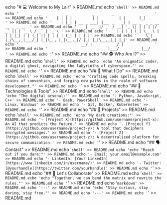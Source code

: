 echo "# 💻 Welcome to My Lair" > README.md
echo '```shell' >> README.md
echo '     _   _           _           _        _                  ' >> README.md
echo '    | | | |         | |         | |      (_)                 ' >> README.md
echo '    | |_| | __ _ ___| |__  _   _| | __ _  _ _ __   __ _ _ __  ' >> README.md
echo '    |  _  |/ _` / __| '_ \| | | | |/ _` || | '_ \ / _` | '_ \ ' >> README.md
echo '    | | | | (_| \__ \ | | | |_| | | (_| || | | | | (_| | | | |' >> README.md
echo '    \_| |_/\__,_|___/_| |_|\__, |_|\__,_|/ |_| |_|\__,_|_| |_|' >> README.md
echo '                            __/ |          _/ |              ' >> README.md
echo '                           |___/          |__/               ' >> README.md
echo '```' >> README.md
echo "## 🕵️ Who Am I?" >> README.md
echo '```shell' >> README.md
echo 'echo "An enigmatic coder, a digital ghost, navigating the labyrinths of cyberspace."' >> README.md
echo '```' >> README.md
echo "## 🧬 What I Do" >> README.md
echo '```shell' >> README.md
echo 'echo "Crafting code spells, breaking chains of convention, and forging new paths in the realm of software development."' >> README.md
echo '```' >> README.md
echo "## 🔧 Technologies & Tools" >> README.md
echo '```shell' >> README.md
echo 'echo "The digital arsenal:"' >> README.md
echo '- Python, JavaScript, C++' >> README.md
echo '- Bash, PowerShell' >> README.md
echo '- Linux, Windows' >> README.md
echo '- Git, Docker, Kubernetes' >> README.md
echo '```' >> README.md
echo "## 📂 Projects" >> README.md
echo '```shell' >> README.md
echo 'echo "My dark creations:"' >> README.md
echo '- [Project X](https://github.com/username/project-x): An AI that predicts the future.' >> README.md
echo '- [Project Y](https://github.com/username/project-y): A tool that deciphers encrypted messages.' >> README.md
echo '- [Project Z](https://github.com/username/project-z): A decentralized platform for secure communication.' >> README.md
echo '```' >> README.md
echo "## 🗣️ Contact" >> README.md
echo '```shell' >> README.md
echo 'echo "Reach out if you dare:"' >> README.md
echo '- Email: your.email@example.com' >> README.md
echo '- LinkedIn: [Your LinkedIn](https://www.linkedin.com/in/username/)' >> README.md
echo '- Twitter: [@yourhandle](https://twitter.com/yourhandle)' >> README.md
echo '```' >> README.md
echo "## 🚀 Let's Collaborate" >> README.md
echo '```shell' >> README.md
echo 'echo "Together, we can bend the matrix and rewrite the rules."' >> README.md
echo '```' >> README.md
echo '```markdown' >> README.md
echo '---' >> README.md
echo 'echo "Stay curious, stay daring, stay free."' >> README.md
echo '---' >> README.md
echo '```' >> README.md

